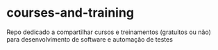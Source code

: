 # courses-and-training
Repo dedicado a compartilhar cursos e treinamentos (gratuitos ou não) para desenvolvimento de software e automação de testes
